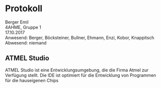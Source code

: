 # Protokoll
  Berger Emil  
  4AHME, Gruppe 1  
  17.10.2017  
  Anwesend: Berger, Böcksteiner, Bullner, Ehmann, Enzi, Kobor, Knappitsch  
  Abwesend: niemand  

## ATMEL Studio
ATMEL Studio ist eine Entwicklungsumgebung, die die Firma Atmel zur Verfügung stellt.
Die IDE ist optimiert für die Entwicklung von Programmen für die hauseigenen Chips
